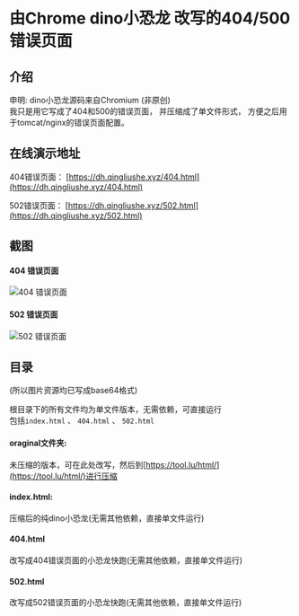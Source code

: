 # 由Chrome dino小恐龙 改写的404/500 错误页面

## 介绍
申明: dino小恐龙源码来自Chromium (非原创)
<br>
我只是用它写成了404和500的错误页面，
并压缩成了单文件形式，
方便之后用于tomcat/nginx的错误页面配置。

## 在线演示地址
404错误页面： [https://dh.qingliushe.xyz/404.html](https://dh.qingliushe.xyz/404.html)

502错误页面： [https://dh.qingliushe.xyz/502.html](https://dh.qingliushe.xyz/502.html)

## 截图
#### 404 错误页面
![404 错误页面](screenshot/404.png)

#### 502 错误页面
![502 错误页面](screenshot/502.png)


## 目录
(所以图片资源均已写成base64格式)



根目录下的所有文件均为单文件版本，无需依赖，可直接运行<br>
包括`index.html` 、 `404.html` 、 `502.html`

#### oraginal文件夹:
未压缩的版本，可在此处改写，然后到[https://tool.lu/html/](https://tool.lu/html/)进行压缩


#### index.html:
压缩后的纯dino小恐龙(无需其他依赖，直接单文件运行)

#### 404.html
改写成404错误页面的小恐龙快跑(无需其他依赖，直接单文件运行)

#### 502.html
改写成502错误页面的小恐龙快跑(无需其他依赖，直接单文件运行)
